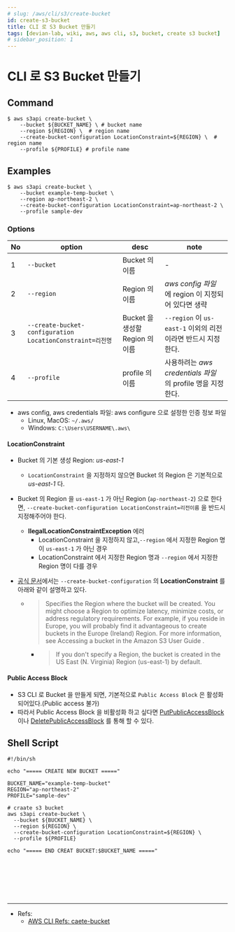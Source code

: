 ```yaml
---
# slug: /aws/cli/s3/create-bucket
id: create-s3-bucket
title: CLI 로 S3 Bucket 만들기
tags: [devian-lab, wiki, aws, aws cli, s3, bucket, create s3 bucket]
# sidebar_position: 1
---
```


<!--title -->
# CLI 로 S3 Bucket 만들기
<!--//title -->

## Command
```shell
$ aws s3api create-bucket \
    --bucket ${BUCKET_NAME} \ # bucket name
    --region ${REGION} \  # region name
    --create-bucket-configuration LocationConstraint=${REGION} \  # region name
    --profile ${PROFILE} # profile name
```

## Examples
```shell
$ aws s3api create-bucket \
    --bucket example-temp-bucket \
    --region ap-northeast-2 \
    --create-bucket-configuration LocationConstraint=ap-northeast-2 \
    --profile sample-dev
```

### Options

| No | option | desc | note |
| --- | --- | --- | --- |
| 1 | `--bucket` | Bucket 의 이름| - |
| 2 | `--region` | Region 의 이름| _aws config 파일_ 에 region 이 지정되어 있다면 생략 |
| 3 | `--create-bucket-configuration LocationConstraint=리전명` | Bucket 을 생성할 Region 의 이름| `--region` 이 `us-east-1` 이외의 리전이라면 반드시 지정한다. |
| 4 | `--profile` | profile 의 이름| 사용하려는 _aws credentials 파일_ 의 profile 명을 지정한다. |

- aws config, aws credentials 파일: aws configure 으로 설정한 인증 정보 파일
  + Linux, MacOS: `~/.aws/`
  + Windows: `C:\Users\USERNAME\.aws\`

#### LocationConstraint
- Bucket 의 기본 생성 Region: _us-east-1_
  + `LocationConstraint` 을 지정하지 않으면 Bucket 의 Region 은 기본적으로 _us-east-1_ 다.

- Bucket 의 Region 을 `us-east-1` 가 아닌 Region (`ap-northeast-2`) 으로 한다면, `--create-bucket-configuration LocationConstraint=리전이름` 을  반드시 지정해주어야 한다.
  + **llegalLocationConstraintException** 에러
    - LocationConstraint 을 지정하지 않고,`--region` 에서 지정한 Region 명이 `us-east-1` 가 아닌 경우
    - LocationConstraint 에서 지정한 Region 명과 `--region` 에서 지정한 Region 명이 다를 경우

- [공식 문서](https://docs.aws.amazon.com/cli/latest/reference/s3api/create-bucket.html#options)에서는 `--create-bucket-configuration` 의 **LocationConstraint** 를 아래와 같이 설명하고 있다.

  + > Specifies the Region where the bucket will be created. You might choose a Region to optimize latency, minimize costs, or address regulatory requirements. For example, if you reside in Europe, you will probably find it advantageous to create buckets in the Europe (Ireland) Region. For more information, see Accessing a bucket in the Amazon S3 User Guide .

    - > If you don't specify a Region, the bucket is created in the US East (N. Virginia) Region (us-east-1) by default.

#### Public Access Block
- S3 CLI 로 Bucket 을 만들게 되면, 기본적으로 `Public Access Block` 은 활성화 되어있다.(Public access 불가)
- 따라서 Public Access Block 을 비활성화 하고 싶다면 [PutPublicAccessBlock](https://docs.aws.amazon.com/cli/latest/reference/s3api/put-public-access-block.html?highlight=put%20public%20access%20block#put-public-access-block) 이나 [DeletePublicAccessBlock](https://docs.aws.amazon.com/cli/latest/reference/s3api/delete-public-access-block.html?highlight=deletepublicaccessblock) 를 통해 할 수 있다.

## Shell Script
```shell
#!/bin/sh

echo "===== CREATE NEW BUCKET ====="

BUCKET_NAME="example-temp-bucket"
REGION="ap-northeast-2"
PROFILE="sample-dev"

# craate s3 bucket
aws s3api create-bucket \
  --bucket ${BUCKET_NAME} \
  --region ${REGION} \
  --create-bucket-configuration LocationConstraint=${REGION} \
  --profile ${PROFILE}

echo "===== END CREAT BUCKET:$BUCKET_NAME ====="
```

<br /><br /><br /><br /><br />

--- 
- Refs:
  + [AWS CLI Refs: caete-bucket](https://docs.aws.amazon.com/cli/latest/reference/s3api/create-bucket.html)


